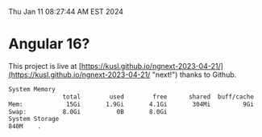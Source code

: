 Thu Jan 11 08:27:44 AM EST 2024

# Angular 16?


This project is live at [https://kusl.github.io/ngnext-2023-04-21/](https://kusl.github.io/ngnext-2023-04-21/ "next!") thanks to Github.

```bash
System Memory
               total        used        free      shared  buff/cache   available
Mem:            15Gi       1.9Gi       4.1Gi       304Mi         9Gi        13Gi
Swap:          8.0Gi          0B       8.0Gi
System Storage
840M	.
```
